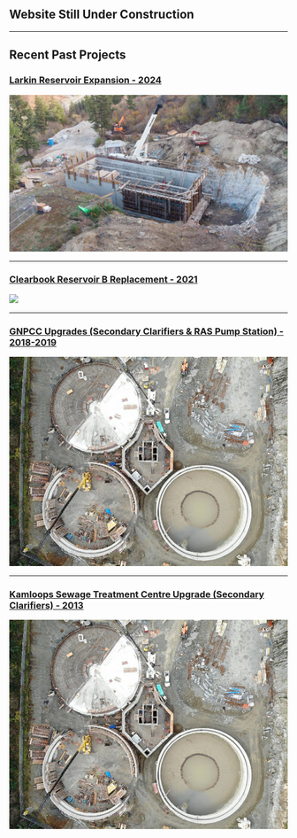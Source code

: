 ## Website Still Under Construction

---

## Recent Past Projects 

### [Larkin Reservoir Expansion - 2024](/larkin)
<img src="images/larkin.jpg?raw=true"/>

---
### [Clearbook Reservoir B Replacement - 2021](/clearbrook)
<img src="images/clearbrook_1.jpg?raw=true"/>

---
### [GNPCC Upgrades (Secondary Clarifiers & RAS Pump Station) - 2018-2019](/GNPCC)
<img src="images/gnpcc_thumbnail.jpg?raw=true"/>

---
### [Kamloops Sewage Treatment Centre Upgrade (Secondary Clarifiers) - 2013](/GNPCC)
<img src="images/gnpcc_thumbnail.jpg?raw=true"/>

